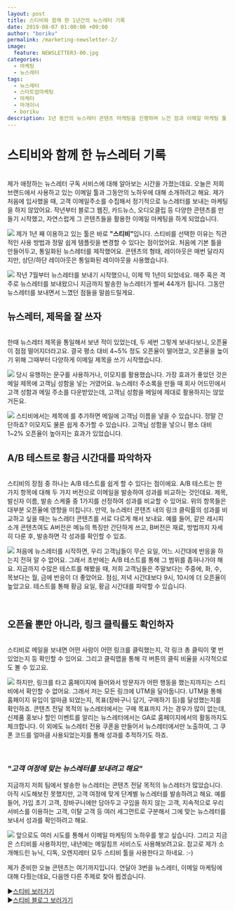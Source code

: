 ```yaml
---
layout: post
title: 스티비와 함께 한 1년간의 뉴스레터 기록
date: 2019-08-07 01:00:00 +09:00
author: "boriku"
permalink: /marketing-newsletter-2/
image:
  feature: NEWSLETTER3-00.jpg
categories:
  - 마케팅
  - 뉴스레터
tags:
  - 뉴스레터
  - 스타트업마케팅
  - 마케터
  - 마개이너
  - boriku
description: 1년 동안의 뉴스레터 콘텐츠 마케팅을 진행하며 느낀 점과 이메일 마케팅 툴 "스티비" 활용 팁에 대해 소개합니다.
---
```


<h1> 스티비와 함께 한 뉴스레터 기록 </h1>
<br>
제가 애정하는 뉴스레터 구독 서비스에 대해 알아보는 시간을 가졌는데요. 오늘은 저희 브랜드에서 사용하고 있는 이메일 툴과 그동안의 노하우에 대해 소개하려고 해요.
제가 처음에 입사했을 때, 고객 이메일주소를 수집해서 정기적으로 뉴스레터를 보내는 마케팅을 하지 않았어요. 작년부터 블로그 웹진, 카드뉴스, 오디오클립 등 다양한 콘텐츠를 만들기 시작했고, 자연스럽게 그 콘텐츠들을 활용한 이메일 마케팅을 하게 되었습니다.

![](https://user-images.githubusercontent.com/47320552/62633794-b32ba080-b96f-11e9-8d89-fb1f01c157bc.PNG)
제가 1년 째 이용하고 있는 툴은 바로 <b>"스티비"</b>입니다. 스티비를 선택한 이유는 직관적인 사용 방법과 정말 쉽게 템플릿을 변경할 수 있다는 점이었어요. 처음에 기본 틀을 만들어두고, 통일화된 뉴스레터를 제작했어요. 콘텐츠의 형태, 레이아웃은 매번 달라지지만, 상단/하단 레이아웃은 통일화된 레이아웃을 사용했습니다.

![](https://user-images.githubusercontent.com/47320552/62633790-b2930a00-b96f-11e9-884c-9a22d160b181.PNG)
작년 7월부터 뉴스레터를 보내기 시작했으니, 이제 딱 1년이 되었네요. 매주 혹은 격주로 뉴스레터를 보내왔으니 지금까지 발송한 뉴스레터가 벌써 44개가 됩니다. 그동안 뉴스레터를 보내면서 느꼈던 점들을 말씀드릴게요.


<h2>뉴스레터, 제목을 잘 쓰자</h2>
<br>
한때 뉴스레터 제목을 통일해서 보낸 적이 있었는데, 두 세번 그렇게 보내다보니, 오픈율이 점점 떨어지더라고요. 결국 평소 대비 4~5% 정도 오픈율이 떨어졌고, 오픈율을 높이기 위해 그때부터 다양하게 이메일 제목을 쓰기 시작했습니다.

![](https://user-images.githubusercontent.com/47320552/62633791-b2930a00-b96f-11e9-893c-64df6b6dbd9d.PNG)
당시 유행하는 문구를 사용하거나, 이모지를 활용했습니다. 가장 효과가 좋았던 것은 메일 제목에 고객님 성함을 넣는 거였어요. 뉴스레터 주소록을 만들 때 회사 어드민에서 고객 성함과 메일 주소를 다운받았는데, 고객님 성함을 메일에 제대로 활용하지는 않았거든요.

![](https://user-images.githubusercontent.com/47320552/62633792-b2930a00-b96f-11e9-8464-037f7ba3bb34.PNG)
스티비에서는 제목에 <b>$%name%$</b>를 추가하면 메일에 고객님 이름을 넣을 수 있습니다. 정말 간단하죠? 이모지도 물론 쉽게 추가할 수 있습니다. 고객님 성함을 넣으니 평소 대비 1~2% 오픈율이 높아지는 효과가 있었습니다.

<h2>A/B 테스트로 황금 시간대를 파악하자</h2>
<br>
스티비의 장점 중 하나는 A/B 테스트를 쉽게 할 수 있다는 점이에요. A/B 테스트는 한 가지 항목에 대해 두 가지 버전으로 이메일을 발송하여 성과를 비교하는 것인데요. 제목, 발신자 이름, 발송 스케줄 중 1가지를 선정하여 성과를 비교할 수 있어요. 위의 항목들은 대부분 오픈율에 영향을 미칩니다. 만약, 뉴스레터 콘텐츠 내의 링크 클릭률의 성과를 비교하고 싶을 때는 뉴스레터 콘텐츠를 서로 다르게 해서 보내요. 예를 들어, 같은 레시피 소개 콘텐츠여도 A버전은 메뉴의 특징만 간단하게 쓰고, B버전은 재료, 방법까지 자세히 다룬 후, 발송하면 각 성과를 확인할 수 있죠.

![](https://user-images.githubusercontent.com/47320552/62634635-326da400-b971-11e9-942a-f56d29c4d405.PNG)
처음에 뉴스레터를 시작하면, 우리 고객님들이 무슨 요일, 어느 시간대에 반응을 하는지 전혀 알 수 없어요.
그래서 초반에는 A/B 테스트를 통해 그 범위를 좁혀나가야 해요. 지금까지 수많은 테스트를 해봤을 때, 저희 고객님들은 주말보다는 주중에, 화, 수, 목보다는 월, 금에 반응이 더 좋았어요. 점심, 저녁 시간대보다 9시, 10시에 더 오픈율이 높았고요. 테스트를 통해 황금 요일, 황금 시간대를 파악할 수 있습니다.

<br>
<h2>오픈율 뿐만 아니라, 링크 클릭률도 확인하자</h2>
<br>
스티비로 메일을 보내면 어떤 사람이 어떤 링크를 클릭했는지, 각 링크 총 클릭이 몇 번 있었는지 등 확인할 수 있어요. 그리고 클릭맵을 통해 각 버튼의 클릭 비율을 시각적으로도 볼 수 있고요.

![](https://user-images.githubusercontent.com/47320552/62635352-7b722800-b972-11e9-9a26-690cec5cae67.PNG)
하지만, 링크를 타고 홈페이지에 들어와서 방문자가 어떤 행동을 했는지까지는 스티비에서 확인할 수 없어요. 그래서 저는 모든 링크에 UTM을 달아둡니다. UTM을 통해 홈페이지 유입이 얼마큼 되었는지, 목표(장바구니 담기, 구매하기 등)를 달성했는지를 확인하죠. 콘텐츠 전달 목적의 뉴스레터에서는 구매 목표까지 가는 경우가 많이 없는데, 신제품 홍보나 할인 이벤트를 알리는 뉴스레터에서는 GA로 홈페이지에서의 활동까지도 체크합니다.
이 외에도 뉴스레터 전용 쿠폰을 만들어서 뉴스레터에서만 노출하여, 그 쿠폰 코드를 얼마큼 사용되었는지를 통해 성과를 추적하기도 하죠.

<br>
<h3><i>"고객 여정에 맞는 뉴스레터를 보내려고 해요"</i></h3>
지금까지 저희 팀에서 발송한 뉴스레터는 콘텐츠 전달 목적의 뉴스레터가 많았습니다. 아직 시도해보진 못했지만, 고객 여정에 맞게 단계별 뉴스레터를 발송하려고 해요. 예를 들어, 가입 초기 고객, 장바구니에만 담아두고 구입을 하지 않는 고객, 지속적으로 우리 서비스를 이용하는 고객, 이탈 고객 등 여러 세그먼트로 구분해서 그에 맞는 뉴스레터를 보내서 성과를 확인하려고 해요.

![](https://user-images.githubusercontent.com/47320552/62635425-9ba1e700-b972-11e9-881d-d0b90ef50f75.PNG)
앞으로도 여러 시도를 통해서 이메일 마케팅의 노하우를 쌓고 싶습니다. 그리고 지금은 스티비를 사용하지만, 내년에는 메일침프 서비스도 사용해보려고요. 참고로 제가 소개해드린 뉴닉, 디독, 오렌지레터 모두 스티비 툴을 사용한다고 하네요. :-)

제가 준비한 오늘 콘텐츠는 여기까지입니다. 연달아 3번을 뉴스레터, 이메일 마케팅에 대해 다뤘는데요, 다음엔 다른 주제로 찾아 뵙겠습니다.

▶[스티비 보러가기](https://stibee.com/)<br>
▶[스티비 블로그 보러가기](https://blog.stibee.com/)
